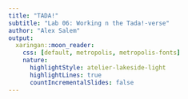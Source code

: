 ```yaml
---
title: "TADA!"
subtitle: "Lab 06: Working n the Tada!-verse"
author: "Alex Salem"
output: 
  xaringan::moon_reader:
    css: [default, metropolis, metropolis-fonts]
    nature:
      highlightStyle: atelier-lakeside-light
      highlightLines: true
      countIncrementalSlides: false
---
```

